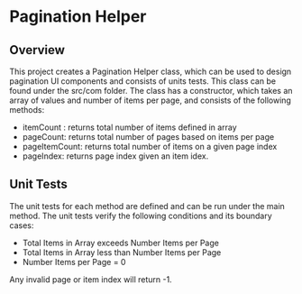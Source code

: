 # Pagination Helper

<h2>Overview</h2>
<p>This project creates a Pagination Helper class, which can be used to design pagination UI components and consists of units tests. This class can be found under
the src/com folder. The class has a constructor, which takes an array of values and number of items per page, and consists of the following methods: </p>

- itemCount : returns total number of items defined in array
- pageCount: returns total number of pages based on items per page
- pageItemCount: returns total number of items on a given page index
- pageIndex: returns page index given an item idex.

<h2> Unit Tests </h2>
<p> The unit tests for each method are defined and can be run under the main method. The unit tests verify the following conditions and its boundary cases: </p>

- Total Items in Array exceeds Number Items per Page
- Total Items in Array less than Number Items per Page
- Number Items per Page = 0

Any invalid page or item index will return -1. 
